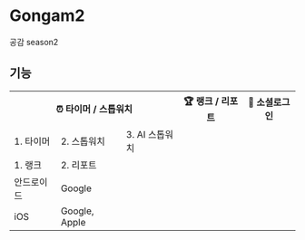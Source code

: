 # Gongam2
공감 season2
## 기능
<table>
  <tr>
    <th colspan="3">⏰ 타이머 / 스톱워치</th>
    <th colspan="3">🏆 랭크 / 리포트</th>
    <th colspan="3">🔑 소셜로그인</th>
  </tr>
  <tr>
    <td>1. 타이머</td>
    <td>2. 스톱워치</td>
    <td>3. AI 스톱워치</td>
  </tr>
  <tr>
    <td>1. 랭크</td>
    <td>2. 리포트</td>
  </tr>
  <tr>
    <tr>
      <td>안드로이드</td>
      <td>Google</td>
    </tr>
    <tr>
      <td>iOS</td>
      <td>Google, Apple</td>
    </tr>
  </tr>
</table>

